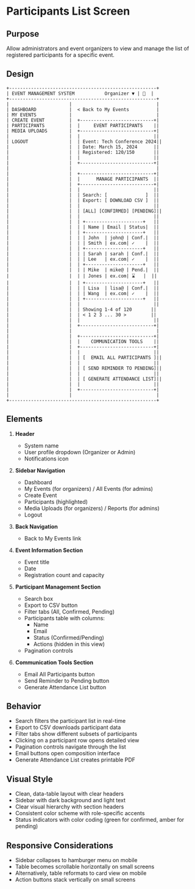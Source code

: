# Participants List Screen

## Purpose
Allow administrators and event organizers to view and manage the list of registered participants for a specific event.

## Design

```
+------------------------------------------------------+
| EVENT MANAGEMENT SYSTEM           Organizer ▼ | 🔔  |
+------------------------------------------------------+
|                      |                               |
| DASHBOARD            |  < Back to My Events          |
| MY EVENTS            |                               |
| CREATE EVENT         |  +---------------------------+|
| PARTICIPANTS         |  |     EVENT PARTICIPANTS    ||
| MEDIA UPLOADS        |  +---------------------------+|
|                      |  |                           ||
| LOGOUT               |  | Event: Tech Conference 2024||
|                      |  | Date: March 15, 2024      ||
|                      |  | Registered: 120/150       ||
|                      |  |                           ||
|                      |  +---------------------------+|
|                      |                               |
|                      |  +---------------------------+|
|                      |  |      MANAGE PARTICIPANTS  ||
|                      |  +---------------------------+|
|                      |  |                           ||
|                      |  | Search: [              ]  ||
|                      |  | Export: [ DOWNLOAD CSV ]  ||
|                      |  |                           ||
|                      |  | [ALL] [CONFIRMED] [PENDING]||
|                      |  |                           ||
|                      |  | +---------------------+   ||
|                      |  | | Name | Email | Status|  ||
|                      |  | +---------------------+   ||
|                      |  | | John  | john@ | Conf.|  ||
|                      |  | | Smith | ex.com| ✓    |  ||
|                      |  | +---------------------+   ||
|                      |  | | Sarah | sarah | Conf.|  ||
|                      |  | | Lee   | ex.com| ✓    |  ||
|                      |  | +---------------------+   ||
|                      |  | | Mike  | mike@ | Pend.|  ||
|                      |  | | Jones | ex.com| ⌛   |  ||
|                      |  | +---------------------+   ||
|                      |  | | Lisa  | lisa@ | Conf.|  ||
|                      |  | | Wang  | ex.com| ✓    |  ||
|                      |  | +---------------------+   ||
|                      |  |                           ||
|                      |  | Showing 1-4 of 120       ||
|                      |  | < 1 2 3 ... 30 >         ||
|                      |  |                           ||
|                      |  +---------------------------+|
|                      |                               |
|                      |  +---------------------------+|
|                      |  |    COMMUNICATION TOOLS    ||
|                      |  +---------------------------+|
|                      |  |                           ||
|                      |  | [  EMAIL ALL PARTICIPANTS ]||
|                      |  |                           ||
|                      |  | [ SEND REMINDER TO PENDING]||
|                      |  |                           ||
|                      |  | [ GENERATE ATTENDANCE LIST]||
|                      |  |                           ||
|                      |  +---------------------------+|
|                      |                               |
+------------------------------------------------------+
```

## Elements

1. **Header**
   - System name
   - User profile dropdown (Organizer or Admin)
   - Notifications icon

2. **Sidebar Navigation**
   - Dashboard
   - My Events (for organizers) / All Events (for admins)
   - Create Event
   - Participants (highlighted)
   - Media Uploads (for organizers) / Reports (for admins)
   - Logout

3. **Back Navigation**
   - Back to My Events link

4. **Event Information Section**
   - Event title
   - Date
   - Registration count and capacity

5. **Participant Management Section**
   - Search box
   - Export to CSV button
   - Filter tabs (All, Confirmed, Pending)
   - Participants table with columns:
     - Name
     - Email
     - Status (Confirmed/Pending)
     - Actions (hidden in this view)
   - Pagination controls

6. **Communication Tools Section**
   - Email All Participants button
   - Send Reminder to Pending button
   - Generate Attendance List button

## Behavior

- Search filters the participant list in real-time
- Export to CSV downloads participant data
- Filter tabs show different subsets of participants
- Clicking on a participant row opens detailed view
- Pagination controls navigate through the list
- Email buttons open composition interface
- Generate Attendance List creates printable PDF

## Visual Style

- Clean, data-table layout with clear headers
- Sidebar with dark background and light text
- Clear visual hierarchy with section headers
- Consistent color scheme with role-specific accents
- Status indicators with color coding (green for confirmed, amber for pending)

## Responsive Considerations

- Sidebar collapses to hamburger menu on mobile
- Table becomes scrollable horizontally on small screens
- Alternatively, table reformats to card view on mobile
- Action buttons stack vertically on small screens

